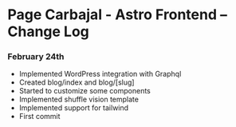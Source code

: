 # Page Carbajal - Astro Frontend – Change Log

### February 24th 

- Implemented WordPress integration with Graphql
- Created blog/index and blog/[slug]
- Started to customize some components
- Implemented shuffle vision template 
- Implemented support for tailwind
- First commit 
